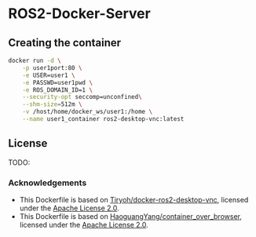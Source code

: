 # ROS2-Docker-Server

## Creating the container

```bash
docker run -d \
    -p user1port:80 \
    -e USER=user1 \
    -e PASSWD=user1pwd \
    -e ROS_DOMAIN_ID=1 \
    --security-opt seccomp=unconfined\
    --shm-size=512m \
    -v /host/home/docker_ws/user1:/home \
    --name user1_container ros2-desktop-vnc:latest
```

## License

TODO:

### Acknowledgements

-   This Dockerfile is based on [Tiryoh/docker-ros2-desktop-vnc](), licensed under the [Apache License 2.0](https://github.com/Tiryoh/docker-ros2-desktop-vnc/blob/92d934e995fb50515be1ca3ae165c1e348b2de80/LICENSE).
-   This Dockerfile is based on [HaoguangYang/container_over_browser](https://github.com/HaoguangYang/container_over_browser/tree/mfet442), licensed under the [Apache License 2.0](https://github.com/HaoguangYang/container_over_browser/blob/fb23abdb56a76aa2c0fc616697005bcc4fa4c845/LICENSE).
